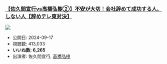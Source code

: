 ### [【佐久間宣行vs高橋弘樹②】不安が大切！会社辞めて成功する人、しない人【辞めテレ東対決】](https://www.youtube.com/watch?v=DQGX7PKstUA)
[![](https://img.youtube.com/vi/DQGX7PKstUA/sddefault.jpg)](https://www.youtube.com/watch?v=DQGX7PKstUA)
-   公開日: 2024-09-17
-   視聴数: 413,033
-   **いいね数: 6,265**
-   出演者: 佐久間宣行, [高橋弘樹](/rehacq_fan/people/高橋弘樹 "wikilink")

